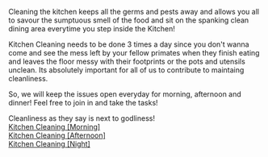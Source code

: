 Cleaning the kitchen keeps all the germs and pests away and allows you all to savour the sumptuous smell of the food and sit on the spanking clean dining area everytime you step inside the Kitchen!  

Kitchen Cleaning needs to be done 3 times a day since you don't wanna come and see the mess left by your fellow primates when they finish eating and leaves the floor messy with their footprints or the pots and utensils unclean. Its absolutely important for all of us to contribute to maintaing cleanliness.  

So, we will keep the issues open everyday for morning, afternoon and dinner! Feel free to join in and take the tasks!  

Cleanliness as they say is next to godliness!   
<a href= "https://github.com/mdhalim/JaagaStudy2017q1/issues/10"> Kitchen Cleaning [Morning] </a>  
<a href= "https://github.com/mdhalim/JaagaStudy2017q1/issues/9"> Kitchen Cleaning [Afternoon] </a>  
<a href= "https://github.com/mdhalim/JaagaStudy2017q1/issues/8"> Kitchen Cleaning [Night] </a>

